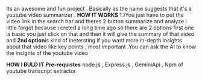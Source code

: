 Its an awesome and fun project . Basically as the name suggests that it's a youtube video summarizer . 
**HOW IT WORKS**
1.)You just have to put the video link in the search bar and theres 2 button summarize and analyze i little forgot because i creted a long time ago
so there are 2 options first one  is basic you just click on that and then it will give the summary of that video and 
**2nd option**is kind of inetersting if you want more in-depth
insights about that video like key points , most important .You can ask the AI to know the insights of the youtube video 

**HOW I BULD IT**
**Pre-requistes**
node.js , Express.js , GeminiApi  , Npm of youtube transcript extractor


